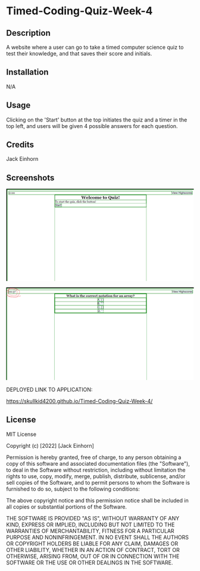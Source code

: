 # Timed-Coding-Quiz-Week-4

## Description

A website where a user can go to take a timed computer science quiz to test their knowledge, and that saves their score and initials. 

## Installation

N/A

## Usage

Clicking on the 'Start' button at the top initiates the quiz and a timer in the top left, and users will be given 4 possible answers for each question.

## Credits

Jack Einhorn

## Screenshots


![Screenshot of intro to website](./Assets/screenshots/Untitled.png)

![Screenshot of first question and active timer](./Assets/screenshots/screenshot2.png)


DEPLOYED LINK TO APPLICATION:

https://skullkid4200.github.io/Timed-Coding-Quiz-Week-4/


## License

MIT License

Copyright (c) [2022] [Jack Einhorn]

Permission is hereby granted, free of charge, to any person obtaining a copy
of this software and associated documentation files (the "Software"), to deal
in the Software without restriction, including without limitation the rights
to use, copy, modify, merge, publish, distribute, sublicense, and/or sell
copies of the Software, and to permit persons to whom the Software is
furnished to do so, subject to the following conditions:

The above copyright notice and this permission notice shall be included in all
copies or substantial portions of the Software.

THE SOFTWARE IS PROVIDED "AS IS", WITHOUT WARRANTY OF ANY KIND, EXPRESS OR
IMPLIED, INCLUDING BUT NOT LIMITED TO THE WARRANTIES OF MERCHANTABILITY,
FITNESS FOR A PARTICULAR PURPOSE AND NONINFRINGEMENT. IN NO EVENT SHALL THE
AUTHORS OR COPYRIGHT HOLDERS BE LIABLE FOR ANY CLAIM, DAMAGES OR OTHER
LIABILITY, WHETHER IN AN ACTION OF CONTRACT, TORT OR OTHERWISE, ARISING FROM,
OUT OF OR IN CONNECTION WITH THE SOFTWARE OR THE USE OR OTHER DEALINGS IN THE
SOFTWARE.